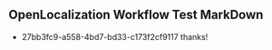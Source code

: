 ## OpenLocalization Workflow Test MarkDown
* 27bb3fc9-a558-4bd7-bd33-c173f2cf9117 thanks!

<!--HONumber=Jul16_HO4-->


